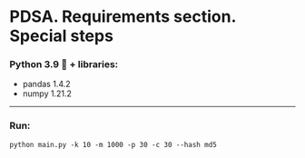 PDSA. Requirements section. Special steps
=============================
### Python 3.9 :snake: + libraries: ###
+ pandas 1.4.2  
+ numpy 1.21.2  
***
### Run: ###
    python main.py -k 10 -m 1000 -p 30 -c 30 --hash md5